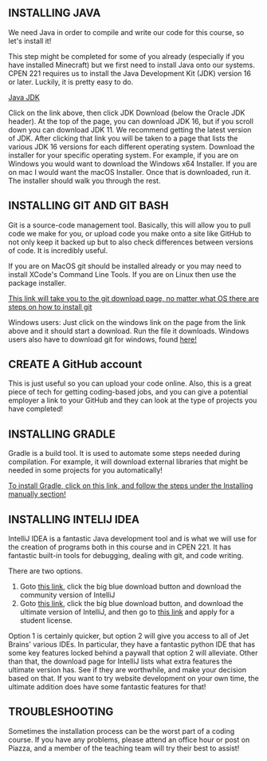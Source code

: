 ## INSTALLING JAVA

We need Java in order to compile and write our code for this course, so let's install it!

This step might be completed for some of you already (especially if you have installed Minecraft) but we first need to install Java onto our systems. CPEN 221 requires us to install the Java Development Kit (JDK) version 16 or later. Luckily, it is pretty easy to do.

[Java JDK](https://www.oracle.com/java/technologies/javase-downloads.html#JDK14)

Click on the link above, then click JDK Download (below the Oracle JDK header). At the top of the page, you can download JDK 16, but if you scroll down you can download JDK 11. We recommend getting the latest version of JDK.
After clicking that link you will be taken to a page that lists the various JDK 16 versions for each different operating system. Download the installer for your specific operating system. For example, if you are on Windows you would want to download the Windows x64 Installer. If you are on mac I would want the macOS Installer. Once that is downloaded, run it. The installer should walk you through the rest.

## INSTALLING GIT AND GIT BASH

Git is a source-code management tool. Basically, this will allow you to pull code we make for you, or upload code you make onto a site like GitHub to not only keep it backed up but to also check differences between versions of code. It is incredibly useful.

If you are on MacOS git should be installed already or you may need to install XCode's Command Line Tools. If you are on Linux then use the package installer.

[This link will take you to the git download page, no matter what OS there are steps on how to install git](https://git-scm.com/downloads)

Windows users: Just click on the windows link on the page from the link above and it should start a download. Run the file it downloads.
Windows users also have to download git for windows, found [here!](https://gitforwindows.org/)

## CREATE A GitHub account

This is just useful so you can upload your code online. Also, this is a great piece of tech for getting coding-based jobs, and you can give a potential employer a link to your GitHub and they can look at the type of projects you have completed!

## INSTALLING GRADLE

Gradle is a build tool. It is used to automate some steps needed during compilation. For example, it will download external libraries that might be needed in some projects for you automatically!

[To install Gradle, click on this link, and follow the steps under the Installing manually section!](https://gradle.org/install/)

## INSTALLING INTELIJ IDEA

IntelliJ IDEA is a fantastic Java development tool and is what we will use for the creation of programs both in this course and in CPEN 221. It has fantastic built-in tools for debugging, dealing with git, and code writing. 

There are two options.

1. Goto [this link](https://www.jetbrains.com/idea/), click the big blue download button and download the community version of IntelliJ
2. Goto [this link](https://www.jetbrains.com/idea/), click the big blue download button, and download the ultimate version of IntelliJ, and then go to [this link](https://www.jetbrains.com/community/education/#students) and apply for a student license.

Option 1 is certainly quicker, but option 2 will give you access to all of Jet Brains' various IDEs. In particular, they have a fantastic python IDE that has some key features locked behind a paywall that option 2 will alleviate. Other than that, the download page for IntelliJ lists what extra features the ultimate version has. See if they are worthwhile, and make your decision based on that. If you want to try website development on your own time, the ultimate addition does have some fantastic features for that!

## TROUBLESHOOTING

Sometimes the installation process can be the worst part of a coding course. If you have any problems, please attend an office hour or post on Piazza, and a member of the teaching team will try their best to assist!

